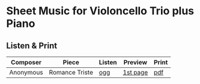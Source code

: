 # Sheet Music for Violoncello Trio plus Piano

## Listen & Print

Composer | Piece | Listen | Preview | Print
-------- | ----- | ------ | ------- | -----
Anonymous | Romance Triste | [ogg](http://cellist.bplaced.net/ogg/Unbekannt/unbekannt_romance_triste.ogg) | [1st page](https://raw.githubusercontent.com/cellist/Lilypond-Sheet-Music/master/Vlc%2C%20Vlc%2C%20Vlc%2C%20Kl/Unbekannt/Romance%20Triste/preview.png) | [pdf](https://github.com/cellist/Lilypond-Sheet-Music/raw/master/Vlc%2C%20Vlc%2C%20Vlc%2C%20Kl/Unbekannt/Romance%20Triste/unbekannt_romance_triste.pdf)
